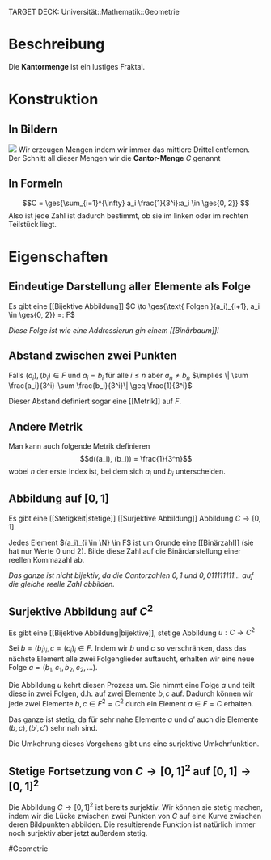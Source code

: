 TARGET DECK: Universität::Mathematik::Geometrie

# Beschreibung
Die **Kantormenge** ist ein lustiges Fraktal.

# Konstruktion
## In Bildern
![](https://upload.wikimedia.org/wikipedia/commons/thumb/2/26/Cantor5.svg/1280px-Cantor5.svg.png)
Wir erzeugen Mengen indem wir immer das mittlere Drittel entfernen. Der Schnitt all dieser Mengen wir die **Cantor-Menge** $C$ genannt


## In Formeln
$$C = \ges{\sum_{i=1}^{\infty} a_i \frac{1}{3^i}:a_i \in \ges{0, 2}} $$
Also ist jede Zahl ist dadurch bestimmt, ob sie im linken oder im rechten Teilstück liegt.


# Eigenschaften
## Eindeutige Darstellung aller Elemente als Folge
Es gibt eine [[Bijektive Abbildung]] $C \to \ges{\text{ Folgen }(a_i)_{i+1}, a_i \in \ges{0, 2}} =: F$

*Diese Folge ist wie eine Addressierun gin einem [[Binärbaum]]!*


## Abstand zwischen zwei Punkten
Falls $(a_i), (b_i) \in F$ und $a_i = b_i$ für alle $i \leq n$ aber $a_n \neq b_n$
$\implies \| \sum \frac{a_i}{3^i}-\sum \frac{b_i}{3^i}\| \geq \frac{1}{3^i}$

Dieser Abstand definiert sogar eine [[Metrik]] auf $F$.

## Andere Metrik
Man kann auch folgende Metrik definieren
$$d((a_i), (b_i)) = \frac{1}{3^n}$$
wobei $n$ der erste Index ist, bei dem sich $a_i$ und $b_i$ unterscheiden.

## Abbildung auf $[0, 1]$
Es gibt eine [[Stetigkeit|stetige]] [[Surjektive Abbildung]] Abbildung $C \to [0, 1]$.

Jedes Element $(a_i)_{i \in \N} \in F$ ist um Grunde eine [[Binärzahl]] (sie hat nur Werte 0 und 2). Bilde diese Zahl auf die Binärdarstellung einer reellen Kommazahl ab.

*Das ganze ist nicht bijektiv, da die Cantorzahlen $0,1$ und $0,011111111...$ auf die gleiche reelle Zahl abbilden.*

## Surjektive Abbildung auf $C^2$
Es gibt eine [[Bijektive Abbildung|bijektive]], stetige Abbildung $u: C \to C^2$

Sei $b = (b_i)_i, c=(c_i)_i \in F$. Indem wir $b$ und $c$ so verschränken, dass das nächste Element alle zwei Folgenglieder auftaucht, erhalten wir eine neue Folge $a = (b_1, c_1, b_2, c_2, ...)$.

Die Abbildung $u$ kehrt diesen Prozess um. Sie nimmt eine Folge $a$ und teilt diese in zwei Folgen, d.h. auf zwei Elemente $b, c$ auf. Dadurch können wir jede zwei Elemente $b, c \in F^2 = C^2$ durch ein Element $a \in F = C$ erhalten.

Das ganze ist stetig, da für sehr nahe Elemente $a$ und $a'$ auch die Elemente $(b, c), (b', c')$ sehr nah sind.

Die Umkehrung dieses Vorgehens gibt uns eine surjektive Umkehrfunktion.

## Stetige Fortsetzung von $C \to [0, 1]^2$ auf $[0,1] \to [0, 1]^2$
Die Abbildung $C \to [0, 1]^2$ ist bereits surjektiv. Wir können sie stetig machen, indem wir die Lücke zwischen zwei Punkten von $C$ auf eine Kurve zwischen deren Bildpunkten abbilden.
Die resultierende Funktion ist natürlich immer noch surjektiv aber jetzt außerdem stetig.

#Geometrie





$\newcommand{\ges}[1]{\left\{ #1 \right\}}$
$\newcommand{\wink}[1]{\left\langle #1 \right\rangle}$
$\newcommand{\klam}[1]{\left( #1 \right)}$
$\newcommand{\Q}{\mathbb Q}$
$\newcommand{\R}{\mathbb R}$
$\newcommand{\C}{\mathbb C}$
$\newcommand{\F}{\mathbb F}$
$\newcommand{\Z}{\mathbb Z}$
$\newcommand{\N}{\mathbb N}$
$\newcommand{\a}{\alpha}$
